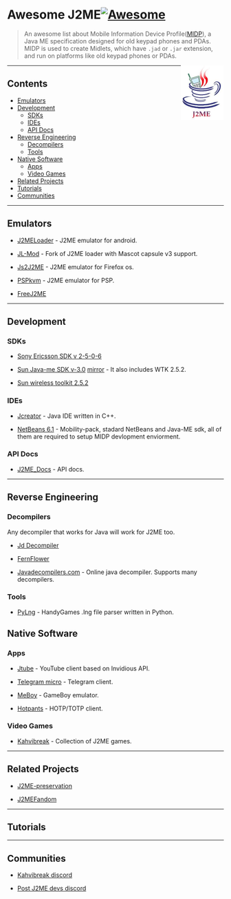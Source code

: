 # Awesome J2ME[![Awesome](https://awesome.re/badge.svg)](https://awesome.re)

> An awesome list about Mobile Information Device Profile([MIDP](https://en.wikipedia.org/wiki/Mobile_Information_Device_Profile)), a Java ME specification designed for old keypad phones and PDAs. MIDP is used to create Midlets, which have `.jad` or `.jar` extension, and run on platforms like old keypad phones or PDAs.

[<img src="j2me-logo.jpg" align="right" width="100">](https://www.oracle.com/java/technologies/javameoverview.html)

---

## Contents

- [Emulators](#emulators)
- [Development](#development)
    - [SDKs](#sdks)
    - [IDEs](#ides)
    - [API Docs](#api-docs)
- [Reverse Engineering](#reverse-engineering)
    - [Decompilers](#decompilers)
    - [Tools](#tools)
- [Native Software](#native-software)
    - [Apps](#apps)
    - [Video Games](#video-games)
- [Related Projects](#related-projects)
- [Tutorials](#tutorials)
- [Communities](#communities)

---

## Emulators

- [J2MELoader](https://github.com/nikita36078/J2ME-Loader) - J2ME emulator for android.

- [JL-Mod](https://github.com/woesss/JL-Mod) - Fork of J2ME loader  with Mascot capsule v3 support.

- [Js2J2ME](https://github.com/szatkus/js2me) - J2ME emulator for Firefox os.

- [PSPkvm](https://sourceforge.net/projects/pspkvm/) - J2ME emulator for PSP.

- [FreeJ2ME](https://github.com/hex007/freej2me)


---

## Development

### SDKs

- [Sony Ericsson SDK v 2-5-0-6](https://archive.org/details/semc_java_me_cldc_sdk.2-5-0-6)

- [Sun Java-me SDK v-3.0](https://www.oracle.com/java/technologies/javame-sdk/java-me-sdk-v30.html)  [mirror](https://archive.org/details/sun_java_me_sdk-3_0-win) - It also includes WTK 2.5.2.


- [Sun wireless toolkit 2.5.2](https://www.oracle.com/java/technologies/java-archive-downloads-javame-downloads.html#sun_java_wireless_toolkit-2.5.2_01)


### IDEs

- [Jcreator](https://en.m.wikipedia.org/wiki/JCreator) - Java IDE written in C++.

- [NetBeans 6.1](https://archive.org/download/netbeans-olds/6.1) -  Mobility-pack, stadard NetBeans and Java-ME sdk, all of them are required to setup MIDP devlopment enviorment.


### API Docs

- [J2ME_Docs](https://nikita36078.github.io/J2ME_Docs) - API docs.

---

## Reverse Engineering

### Decompilers

Any decompiler that works for Java will work for J2ME too.

- [Jd Decompiler](https://java-decompiler.github.io)

- [FernFlower](https://github.com/fesh0r/fernflower)

- [Javadecompilers.com](https://www.javadecompilers.com) - Online java decompiler. Supports many decompilers.


### Tools

- [PyLng](https://github.com/CakesTwix/pylng) - HandyGames .lng file parser written in Python.


## Native Software

### Apps

- [Jtube](https://github.com/shinovon/JTube) - YouTube client based on Invidious API.

- [Telegram micro](https://github.com/faissaloo/telegram-micro) - Telegram client.

- [MeBoy](http://arktos.se/meboy) - GameBoy emulator.

- [Hotpants](https://github.com/baumschubser/hotpants/) - HOTP/TOTP client.


### Video Games

- [Kahvibreak](https://bluemaxima.org/kahvibreak) - Collection of J2ME games.

---

## Related Projects

- [J2ME-preservation](https://github.com/j2me-preservation/j2me-preservation)

- [J2MEFandom](https://www.j2me.fandom.com/wiki)

---

## Tutorials



---

## Communities
 
- [Kahvibreak discord](https://discord.gg/8TgbHAG)

- [Post J2ME devs discord](https://discord.gg/MszXTsqaKG)
